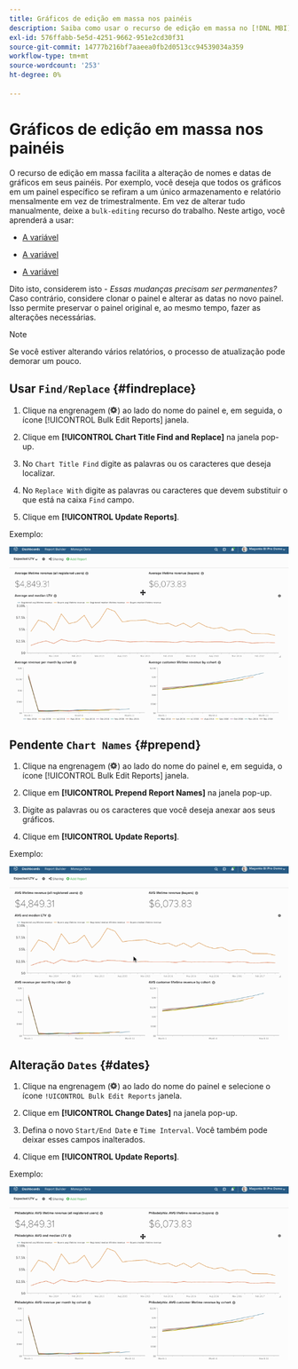 ```yaml
---
title: Gráficos de edição em massa nos painéis
description: Saiba como usar o recurso de edição em massa no [!DNL MBI].
exl-id: 576ffabb-5e5d-4251-9662-951e2cd30f31
source-git-commit: 14777b216bf7aaeea0fb2d0513cc94539034a359
workflow-type: tm+mt
source-wordcount: '253'
ht-degree: 0%

---
```


# Gráficos de edição em massa nos painéis

O recurso de edição em massa facilita a alteração de nomes e datas de gráficos em seus painéis. Por exemplo, você deseja que todos os gráficos em um painel específico se refiram a um único armazenamento e relatório mensalmente em vez de trimestralmente. Em vez de alterar tudo manualmente, deixe a `bulk-editing` recurso do trabalho. Neste artigo, você aprenderá a usar:

* [A variável ](#findreplace)

* [A variável ](#prepend)

* [A variável ](#dates)

Dito isto, considerem isto - *Essas mudanças precisam ser permanentes?* Caso contrário, considere clonar o painel e alterar as datas no novo painel. Isso permite preservar o painel original e, ao mesmo tempo, fazer as alterações necessárias.

>[!NOTE]
>
>Se você estiver alterando vários relatórios, o processo de atualização pode demorar um pouco.

## Usar `Find/Replace` {#findreplace}

1. Clique na engrenagem (![](../../assets/gear-icon.png)) ao lado do nome do painel e, em seguida, o ícone [!UICONTROL Bulk Edit Reports] janela.

1. Clique em **[!UICONTROL Chart Title Find and Replace]** na janela pop-up.

1. No `Chart Title Find` digite as palavras ou os caracteres que deseja localizar.

1. No `Replace With` digite as palavras ou caracteres que devem substituir o que está na caixa `Find` campo.

1. Clique em **[!UICONTROL Update Reports]**.

Exemplo:

![editar em massa](../../assets/bulk_edit.gif)

## Pendente `Chart Names` {#prepend}

1. Clique na engrenagem (![](../../assets/gear-icon.png)) ao lado do nome do painel e, em seguida, o ícone [!UICONTROL Bulk Edit Reports] janela.

1. Clique em **[!UICONTROL Prepend Report Names]** na janela pop-up.

1. Digite as palavras ou os caracteres que você deseja anexar aos seus gráficos.

1. Clique em **[!UICONTROL Update Reports]**.

Exemplo:

![anexar](../../assets/prepend.gif)

## Alteração `Dates` {#dates}

1. Clique na engrenagem (![](../../assets/gear-icon.png)) ao lado do nome do painel e selecione o ícone `!UICONTROL Bulk Edit Reports` janela.

1. Clique em **[!UICONTROL Change Dates]** na janela pop-up.

1. Defina o novo `Start/End Date` e `Time Interval`. Você também pode deixar esses campos inalterados.

1. Clique em **[!UICONTROL Update Reports]**.

Exemplo:

![alteração de datas](../../assets/dates.gif)
